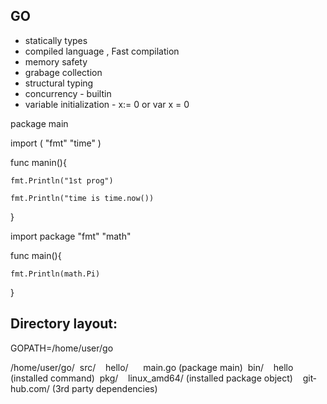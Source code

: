 ## GO
- statically types
- compiled language , Fast compilation 
- memory safety
- grabage collection
- structural typing
- concurrency - builtin 
- variable initialization - x:= 0  or var x = 0

package main

  import (
    "fmt"
    "time"
    )
    
 func manin(){
 
    fmt.Println("1st prog")
  
    fmt.Println("time is time.now())
  
 }

import package "fmt" "math" 

func main(){

    fmt.Println(math.Pi)
    
}
   
## Directory layout:
GOPATH=/home/user/go

/home/­use­r/go/
 ­ src/
 ­ ­ ­ ­hello/
 ­ ­ ­ ­ ­ ­main.go (package main)
 ­ bin/
 ­ ­ ­  hello (installed command)
 ­ pkg/
 ­ ­ ­ ­lin­ux_­amd64/ (installed package object)
 ­ ­ ­ ­git­hub.com/ (3rd party depend­encies)

## 
